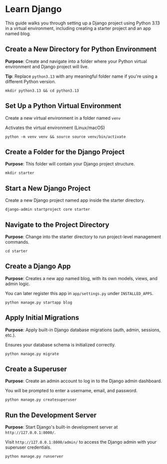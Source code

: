 # Learn Django

This guide walks you through setting up a Django project using Python 3.13 in a virtual environment, including creating a starter project and an app named blog.

## Create a New Directory for Python Environment

**Purpose**: Create and navigate into a folder where your Python virtual environment and Django project will live.

**Tip**: Replace `python3.13` with any meaningful folder name if you're using a different Python version.

```shell
mkdir python3.13 && cd python3.13
```

## Set Up a Python Virtual Environment

Create a new virtual environment in a folder named `venv`

Activates the virtual environment (Linux/macOS)

````shell
python -m venv venv && source source venv/bin/activate
````

## Create a Folder for the Django Project

**Purpose**: This folder will contain your Django project structure.

```shell
mkdir starter
```

## Start a New Django Project

Create a new Django project named app inside the starter directory.

```shell
django-admin startproject core starter
```

## Navigate to the Project Directory

**Purpose**: Change into the starter directory to run project-level management commands.

```shell
cd starter
```

## Create a Django App

**Purpose**: Creates a new app named blog, with its own models, views, and admin logic.

You can later register this app in `app/settings.py` under `INSTALLED_APPS`.

```shell
python manage.py startapp blog
```

## Apply Initial Migrations

**Purpose**: Apply built-in Django database migrations (auth, admin, sessions, etc.).

Ensures your database schema is initialized correctly.

```shell
python manage.py migrate
```

## Create a Superuser

**Purpose**: Create an admin account to log in to the Django admin dashboard.

You will be prompted to enter a username, email, and password.

```shell
python manage.py createsuperuser
```

## Run the Development Server

**Purpose**: Start Django's built-in development server at `http://127.0.0.1:8000/`.

Visit `http://127.0.0.1:8000/admin/` to access the Django admin with your superuser credentials.

````shell
python manage.py runserver
````
